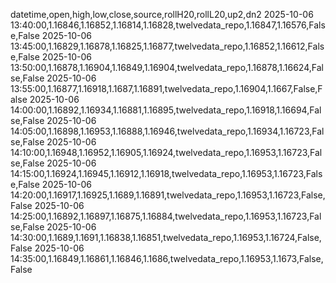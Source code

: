 datetime,open,high,low,close,source,rollH20,rollL20,up2,dn2
2025-10-06 13:40:00,1.16846,1.16852,1.16814,1.16828,twelvedata_repo,1.16847,1.16576,False,False
2025-10-06 13:45:00,1.16829,1.16878,1.16825,1.16877,twelvedata_repo,1.16852,1.16612,False,False
2025-10-06 13:50:00,1.16878,1.16904,1.16849,1.16904,twelvedata_repo,1.16878,1.16624,False,False
2025-10-06 13:55:00,1.16877,1.16918,1.1687,1.16891,twelvedata_repo,1.16904,1.1667,False,False
2025-10-06 14:00:00,1.16892,1.16934,1.16881,1.16895,twelvedata_repo,1.16918,1.16694,False,False
2025-10-06 14:05:00,1.16898,1.16953,1.16888,1.16946,twelvedata_repo,1.16934,1.16723,False,False
2025-10-06 14:10:00,1.16948,1.16952,1.16905,1.16924,twelvedata_repo,1.16953,1.16723,False,False
2025-10-06 14:15:00,1.16924,1.16945,1.16912,1.16918,twelvedata_repo,1.16953,1.16723,False,False
2025-10-06 14:20:00,1.16917,1.16925,1.1689,1.16891,twelvedata_repo,1.16953,1.16723,False,False
2025-10-06 14:25:00,1.16892,1.16897,1.16875,1.16884,twelvedata_repo,1.16953,1.16723,False,False
2025-10-06 14:30:00,1.1689,1.1691,1.16838,1.16851,twelvedata_repo,1.16953,1.16724,False,False
2025-10-06 14:35:00,1.16849,1.16861,1.16846,1.1686,twelvedata_repo,1.16953,1.1673,False,False
